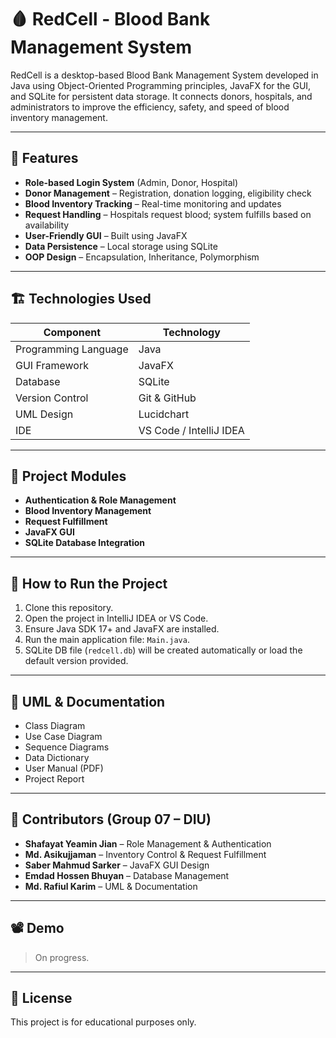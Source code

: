 # 🩸 RedCell - Blood Bank Management System

RedCell is a desktop-based Blood Bank Management System developed in Java using Object-Oriented Programming principles, JavaFX for the GUI, and SQLite for persistent data storage. It connects donors, hospitals, and administrators to improve the efficiency, safety, and speed of blood inventory management.

---

## 📌 Features

- **Role-based Login System** (Admin, Donor, Hospital)
- **Donor Management** – Registration, donation logging, eligibility check
- **Blood Inventory Tracking** – Real-time monitoring and updates
- **Request Handling** – Hospitals request blood; system fulfills based on availability
- **User-Friendly GUI** – Built using JavaFX
- **Data Persistence** – Local storage using SQLite
- **OOP Design** – Encapsulation, Inheritance, Polymorphism

---

## 🏗️ Technologies Used

| Component | Technology |
|----------|------------|
| Programming Language | Java |
| GUI Framework | JavaFX |
| Database | SQLite |
| Version Control | Git & GitHub |
| UML Design | Lucidchart |
| IDE | VS Code / IntelliJ IDEA |

---

## 🧱 Project Modules

- **Authentication & Role Management**
- **Blood Inventory Management**
- **Request Fulfillment**
- **JavaFX GUI**
- **SQLite Database Integration**

---

## 📂 How to Run the Project

1. Clone this repository.
2. Open the project in IntelliJ IDEA or VS Code.
3. Ensure Java SDK 17+ and JavaFX are installed.
4. Run the main application file: `Main.java`.
5. SQLite DB file (`redcell.db`) will be created automatically or load the default version provided.

---

## 📄 UML & Documentation

- Class Diagram
- Use Case Diagram
- Sequence Diagrams
- Data Dictionary
- User Manual (PDF)
- Project Report

---

## 🎯 Contributors (Group 07 – DIU)

- **Shafayat Yeamin Jian** – Role Management & Authentication
- **Md. Asikujjaman** – Inventory Control & Request Fulfillment
- **Saber Mahmud Sarker** – JavaFX GUI Design
- **Emdad Hossen Bhuyan** – Database Management
- **Md. Rafiul Karim** – UML & Documentation

---

## 📽️ Demo

> On progress.

---

## 🔖 License

This project is for educational purposes only.
